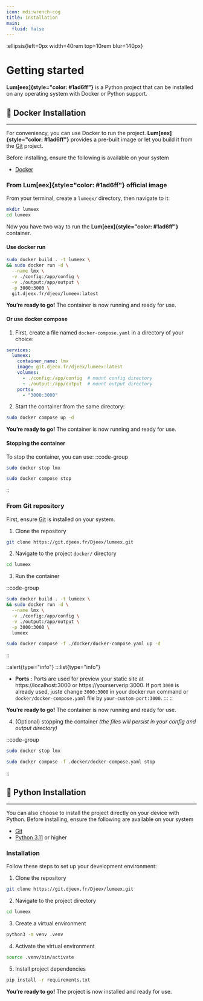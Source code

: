 ```yaml
---
icon: mdi:wrench-cog
title: Installation
main:
  fluid: false
---
```

:ellipsis{left=0px width=40rem top=10rem blur=140px}
# Getting started

**Lum[eex]{style="color: #1ad6ff"}** is a Python project that can be installed on any operating system with Docker or Python support.

## 🐳 Docker Installation
---
For conveniency, you can use Docker to run the project. **Lum[eex]{style="color: #1ad6ff"}** provides a pre-built image or let you build it from the [Git](https://git.djeex.fr/Djeex/lumeex.git) project.

Before installing, ensure the following is available on your system

- [Docker](https://docs.docker.com/get-started/get-docker/)

### From **Lum[eex]{style="color: #1ad6ff"}** official image

From your terminal, create a `lumeex/` directory, then navigate to it:
```sh
mkdir lumeex
cd lumeex
```

Now you have two way to run the **Lum[eex]{style="color: #1ad6ff"}** container.

#### Use docker run

```sh [Docker run]
sudo docker build . -t lumeex \
&& sudo docker run -d \
  --name lmx \
  -v ./config:/app/config \
  -v ./output:/app/output \
  -p 3000:3000 \
  git.djeex.fr/djeex/lumeex:latest
```

__You’re ready to go!__ The container is now running and ready for use.

#### Or use docker compose

1. First, create a file named `docker-compose.yaml` in a directory of your choice:
```yaml
services:
  lumeex:
    container_name: lmx
    image: git.djeex.fr/djeex/lumeex:latest
    volumes:
      - ./config:/app/config  # mount config directory
      - ./output:/app/output  # mount output directory
    ports:
      - "3000:3000"
```
2. Start the container from the same directory:
```sh
sudo docker compose up -d
```

__You’re ready to go!__ The container is now running and ready for use.

#### Stopping the container

To stop the container, you can use:
::code-group
```sh [Docker run]
sudo docker stop lmx
```
```sh [Docker compose]
sudo docker compose stop
```
::

### From Git repository
First, ensure [Git](https://git-scm.com/downloads) is installed on your system.

1. Clone the repository
```sh
git clone https://git.djeex.fr/Djeex/lumeex.git
```

2. Navigate to the project `docker/` directory
```sh
cd lumeex
```

3. Run the container

::code-group
```sh [Docker run]
sudo docker build . -t lumeex \
&& sudo docker run -d \
  --name lmx \
  -v ./config:/app/config \
  -v ./output:/app/output \
  -p 3000:3000 \
  lumeex
```
```sh [Docker compose]
sudo docker compose -f ./docker/docker-compose.yaml up -d
```
::

::alert{type="info"}
:::list{type="info"}
- __Ports :__ Ports are used for preview your static site at https://localhost:3000 or https://yourserverip:3000. If port `3000` is already used, juste change `3000:3000` in your docker run command or `docker/docker-compose.yaml` file by `your-custom-port:3000`.
:::
::

__You’re ready to go!__ The container is now running and ready for use.

4. (Optional) stopping the container _(the files will persist in your config and output directory)_

::code-group
```sh [Docker run]
sudo docker stop lmx
```
```sh [Docker compose]
sudo docker compose -f .docker/docker-compose.yaml stop
```
::


## 🐍 Python Installation
---

You can also choose to install the project directly on your device with Python. Before installing, ensure the following are available on your system

- [Git](https://git-scm.com/downloads)
- [Python 3.11](https://www.python.org/) or higher  

### Installation
Follow these steps to set up your development environment:

1. Clone the repository
```sh
git clone https://git.djeex.fr/Djeex/lumeex.git
```

2. Navigate to the project directory
```sh
cd lumeex
```

3. Create a virtual environment
```sh
python3 -m venv .venv
```

4. Activate the virtual environment
```sh
source .venv/bin/activate
```

5. Install project dependencies
```sh
pip install -r requirements.txt
```

__You’re ready to go!__ The project is now installed and ready for use.